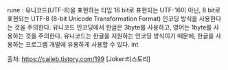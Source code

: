 rune : 유니코드(UTF-8)을 표현하는 타입
16 bit로 표현되는 UTF-16이 아닌, 8 bit로 표현되는 UTF-8 (8-bit Unicode Transformation Format) 인코딩 방식을 사용한다는 것을 주의한다.
유니코드 인코딩에서 한글은 3byte를 사용하고, 영어는 1byte를 사용하는 것을 주의한다.
유니코드는 한글을 지원하는 인코딩 방식이기 때문에, 한글을 사용하는 프로그램 개발에 유용하게 사용할 수 있다.
int

출처: https://caileb.tistory.com/199 [Joker:티스토리]